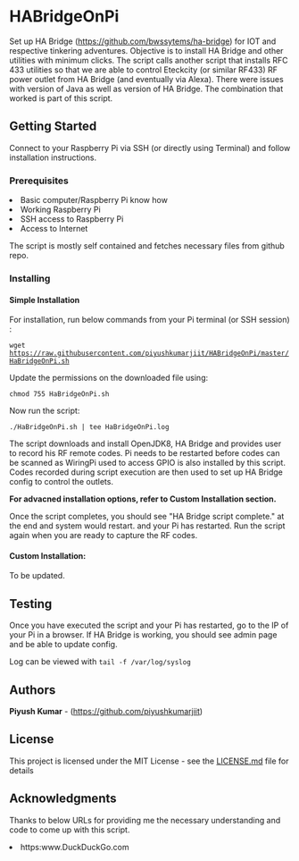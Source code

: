 # HABridgeOnPi

Set up HA Bridge (https://github.com/bwssytems/ha-bridge) for IOT and respective tinkering adventures.
Objective is to install HA Bridge and other utilities with minimum clicks.
The script calls another script that installs RFC 433 utilities so that we are able to control Eteckcity (or similar RF433) RF power outlet from HA Bridge (and eventually via Alexa).
There were issues with version of Java as well as version of HA Bridge. The combination that worked is part of this script.

## Getting Started

Connect to your Raspberry Pi via SSH (or directly using Terminal) and follow installation instructions.

### Prerequisites
<li>Basic computer/Raspberry Pi know how</li>
<li>Working Raspberry Pi</li>
<li>SSH access to Raspberry Pi</li>
<li>Access to Internet</li>

The script is mostly self contained and fetches necessary files from github repo.

### Installing
#### Simple Installation
For installation, run below commands from your Pi terminal (or SSH session) :

<code>wget https://raw.githubusercontent.com/piyushkumarjiit/HABridgeOnPi/master/HaBridgeOnPi.sh</code>

Update the permissions on the downloaded file using:

<code>chmod 755 HaBridgeOnPi.sh</code>

Now run the script:

<code>./HaBridgeOnPi.sh | tee HaBridgeOnPi.log</code>

The script downloads and install OpenJDK8, HA Bridge and provides user to record his RF remote codes.
Pi needs to be restarted before codes can be scanned as WiringPi used to access GPIO is also installed by this script. 
Codes recorded during script execution are then used to set  up HA Bridge config to control the outlets.

<b>For advacned installation options, refer to Custom Installation section. </b>

Once the script completes, you should see "HA Bridge script complete." at the end and system would restart. and your Pi has restarted.
Run the script again when you are ready to capture the RF codes. 

#### Custom Installation:
To be updated.

## Testing
Once you have executed the script and your Pi has restarted, go to the IP of your Pi in a browser.
If HA Bridge is working, you should see admin page and be able to update config.

Log can be viewed with <code>tail -f /var/log/syslog</code>

## Authors
**Piyush Kumar** - (https://github.com/piyushkumarjiit)

## License
This project is licensed under the MIT License - see the [LICENSE.md](LICENSE.md) file for details

## Acknowledgments
Thanks to below URLs for providing me the necessary understanding and code to come up with this script.
<li>https:www.DuckDuckGo.com </li>
